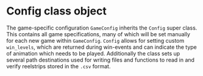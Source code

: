 # Config class object

The game-specific configuration `GameConfig` inherits the `Config` super class. This contains all game specifications, many of which will be set manually for each new game within `GameConfig`. `Config` allows for setting custom `win_levels`, which are returned during win-events and can indicate the type of animation which needs to be played. Additionally the class sets up several path destinations used for writing files and functions to read in and verify reelstrips stored in the `.csv` format. 